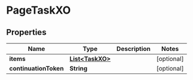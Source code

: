 
# PageTaskXO

## Properties
Name | Type | Description | Notes
------------ | ------------- | ------------- | -------------
**items** | [**List&lt;TaskXO&gt;**](TaskXO.md) |  |  [optional]
**continuationToken** | **String** |  |  [optional]



